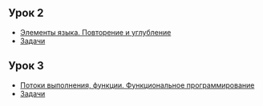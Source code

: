 ## Урок 2
* [Элементы языка. Повторение и углубление](./lesson2/index.md)
* [Задачи](./lesson2/tasks.md)

## Урок 3
* [Потоки выполнения, функции. Функциональное программирование](./lesson3/index.md)
* [Задачи](./lesson3/tasks.md)
